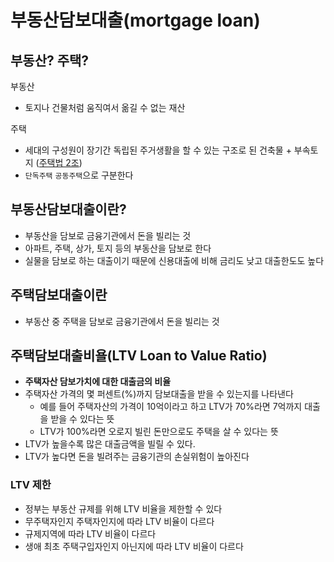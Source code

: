 # 부동산담보대출(mortgage loan)

## 부동산? 주택?

부동산

- 토지나 건물처럼 움직여서 옮길 수 없는 재산

주택

- 세대의 구성원이 장기간 독립된 주거생활을 할 수 있는 구조로 된 건축물 + 부속토지 ([주택법 2조](https://www.law.go.kr/%EB%B2%95%EB%A0%B9/%EC%A3%BC%ED%83%9D%EB%B2%95/%EC%A0%9C2%EC%A1%B0))
- `단독주택` `공동주택`으로 구분한다

## 부동산담보대출이란?

- 부동산을 담보로 금융기관에서 돈을 빌리는 것
- 아파트, 주택, 상가, 토지 등의 부동산을 담보로 한다
- 실물을 담보로 하는 대출이기 때문에 신용대출에 비해 금리도 낮고 대출한도도 높다

## 주택담보대출이란

- 부동산 중 주택을 담보로 금융기관에서 돈을 빌리는 것

## 주택담보대출비욜(LTV Loan to Value Ratio)

- **주택자산 담보가치에 대한 대출금의 비율**
- 주택자산 가격의 몇 퍼센트(%)까지 담보대출을 받을 수 있는지를 나타낸다
  - 예를 들어 주택자산의 가격이 10억이라고 하고 LTV가 70%라면 7억까지 대출을 받을 수 있다는 뜻
  - LTV가 100%라면 오로지 빌린 돈만으로도 주택을 살 수 있다는 뜻
- LTV가 높을수록 많은 대출금액을 빌릴 수 있다.
- LTV가 높다면 돈을 빌려주는 금융기관의 손실위험이 높아진다

### LTV 제한

- 정부는 부동산 규제를 위해 LTV 비율을 제한할 수 있다
- 무주택자인지 주택자인지에 따라 LTV 비율이 다르다
- 규제지역에 따라 LTV 비율이 다르다
- 생애 최초 주택구입자인지 아닌지에 따라 LTV 비율이 다르다

